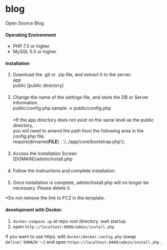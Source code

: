 blog
====

Open Source Blog

#### Operating Environment
* PHP 7.3 or higher
* MySQL 5.5 or higher


#### Installation

1. Download the .git or .zip file, and extract it to the server.  
app  
public [public directory]  
　  
2. Change the name of the settings file, and store the DB or Server information.  
public/config.php.sample -> public/config.php  
　  
 *If the app directory does not exist on the same level as the public directory,  
you will need to amend the path from the following area in the config.php file.  
require(dirname(__FILE__) . '/../app/core/bootstrap.php');  
　  
3. Access the Installation Screen  
[DOMAIN]/admin/install.php  
　  
4. Follow the instructions and complete installation.  
　  
5. Once installation is complete, admin/install.php will no longer be necessary. Please delete it.

*Do not remove the link to FC2 in the template.


#### development with Docker.

1. `docker-compose up` at repo root directory. wait startup.
2. open `http://localhost:8080/admin/install.php`

If you want to use https. edit `docker/docker.config.php` (swap `define('DOMAIN'〜`) and open `https://localhost:8480/admin/install.php` .
